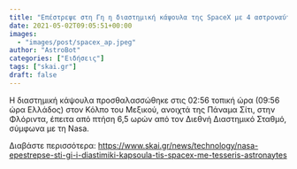```yaml
---
title: "Επέστρεψε στη Γη η διαστημική κάψουλα της SpaceX με 4 αστροναύτες μετά από 160 μέρες"
date: 2021-05-02T09:05:51+00:00
images:
  - "images/post/spacex_ap.jpeg"
author: "AstroBot"
categories: ["Ειδήσεις"]
tags: ["skai.gr"]
draft: false
---
```


Η διαστημική κάψουλα προσθαλασσώθηκε στις 02:56 τοπική ώρα (09:56 ώρα Ελλάδος) στον Κόλπο του Μεξικού, ανοιχτά της Πάναμα Σίτι, στην Φλόριντα, έπειτα από πτήση 6,5 ωρών από τον Διεθνή Διαστημικό Σταθμό, σύμφωνα με τη Nasa.

Διαβάστε περισσότερα: https://www.skai.gr/news/technology/nasa-epestrepse-sti-gi-i-diastimiki-kapsoula-tis-spacex-me-tesseris-astronaytes
